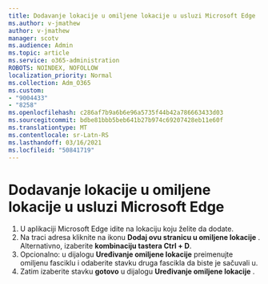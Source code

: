 ```yaml
---
title: Dodavanje lokacije u omiljene lokacije u usluzi Microsoft Edge
ms.author: v-jmathew
author: v-jmathew
manager: scotv
ms.audience: Admin
ms.topic: article
ms.service: o365-administration
ROBOTS: NOINDEX, NOFOLLOW
localization_priority: Normal
ms.collection: Adm_O365
ms.custom:
- "9004433"
- "8258"
ms.openlocfilehash: c286af7b9a6b6e96a5735f44b42a786663433d03
ms.sourcegitcommit: bdbe81bbb5beb641b27b974c69207428eb11e60f
ms.translationtype: MT
ms.contentlocale: sr-Latn-RS
ms.lasthandoff: 03/16/2021
ms.locfileid: "50841719"
---
```

# <a name="add-a-site-to-your-favorites-in-microsoft-edge"></a>Dodavanje lokacije u omiljene lokacije u usluzi Microsoft Edge

1. U aplikaciji Microsoft Edge idite na lokaciju koju želite da dodate.
2. Na traci adresa kliknite na ikonu **Dodaj ovu stranicu u omiljene lokacije** . Alternativno, izaberite **kombinaciju tastera Ctrl + D**.
3. Opcionalno: u dijalogu **Uređivanje omiljene lokacije** preimenujte omiljenu fasciklu i odaberite stavku druga fascikla da biste je sačuvali u.
4. Zatim izaberite stavku **gotovo** u dijalogu **Uređivanje omiljene lokacije** .
